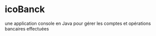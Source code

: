# icoBanck
une application console en Java pour gérer les comptes et opérations bancaires effectuées
